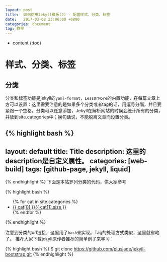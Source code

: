 ```yaml
---
layout: post
title:  如何使用Jekyll模板(2) - 配置样式、分类、标签
date:   2017-03-02 23:06:00 +0800
categories: document
tag: 教程
---
```


* content
{:toc}


样式、分类、标签
====================================

分类
------------------------------------

分类和标签功能是jekyll的`yaml-format`，`LessOrMore`的内置功能，在每篇文章上方可以设置：这里需要注意的是如果多个分类或者tag的话，用逗号分隔，并且要紧跟一个空格。分类可以任意添加，Jekyll在解析网站的时候会统计所有的分类，并放到site.categories中；换句话说，不能脱离文章而设置分类。

{% highlight bash %}
---
layout: default
title: Title
description: 这里的description是自定义属性。
categories: [web-build]
tags: [github-page, jekyll, liquid]
---
{% endhighlight %}
下面是本站罗列分类的代码，供大家参考

{% highlight bash %}
<div class='category'>
	<ul>
		{% for cat in site.categories %}
			<li><a href="{{ site.BASE_PATH }}/category.html#{{ cat[0] }}">{{ cat[0] }}<span>{{ cat[1].size }}</span></a></li>
		{% endfor %}
	</ul>
</div>
{% endhighlight %}

注意到分类的url链接，这里用了`hash`来实现。Tag的处理方式类似，这里就省略了。
推荐大家下载jekyll原作者推荐的简单例子来学习：

{% highlight bash %}
$ git clone https://github.com/plusjade/jekyll-bootstrap.git
{% endhighlight %}



 

 

 
